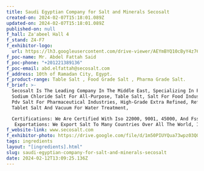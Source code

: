 ```yaml
---
title: Saudi Egyptian Company for Salt and Minerals Secosalt
created-on: 2024-02-07T15:18:01.089Z
updated-on: 2024-02-07T15:18:01.089Z
published-on: null
f_hall: Za'abeel Hall 4
f_stand: Z4-F7
f_exhibitor-logo:
  url: https://lh3.googleusercontent.com/drive-viewer/AEYmBYQ10cByY4z76Ty8Q-_M4-cjK29i1NQt6Qw26MD9asJroYJmGbT7Md4QmqynMdKps-RztYH9vYbUnxTc5KSbsJtZ0HPiXA=s1600
f_poc-name: Mr. Abdel Fattah Said
f_poc-phone: "+201221389136"
f_poc-email: abd.elfattah@secosalt.com
f_address: 10th of Ramadan City, Egypt.
f_product-range: Table Salt , Food Grade Salt , Pharma Grade Salt.
f_brief: >-
  Secosalt Is The Leading Company In The Middle East, Specializing In Producing
  Sodium Chloride Salt For All-Purpose, Table Salt, Salt For Food Industries,
  Pdv Salt For Pharmaceutical Industries, High-Grade Extra Refined, Refined
  Tablet Salt And Vacuum For Water Treatment, 

  Certifications: We Are Certified With Iso 22000, 9001, 45000, And Fssc 22000, Also Halal And Kosher Certification And FDA
   Exportations: We Export Salt To Many Countries Over All The World, Including Ghana, Canada, The USA, Kenya, Saudi Arabia, The United Arab Emirates,and Russia and Korea.
f_website-link: www.secosalt.com
f_exhibitor-photo: https://drive.google.com/file/d/1m50PIUYQua73wpz03QQ1yu8GWq946kil/view?usp=drive_link
tags: ingredients
layout: "[ingredients].html"
slug: saudi-egyptian-company-for-salt-and-minerals-secosalt
date: 2024-02-12T13:09:25.136Z
---
```

